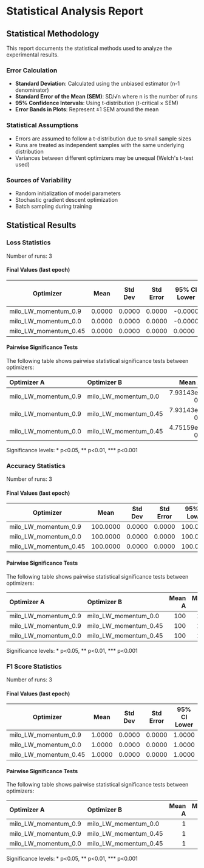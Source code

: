 # Statistical Analysis Report

## Statistical Methodology

This report documents the statistical methods used to analyze the experimental results.

### Error Calculation

- **Standard Deviation**: Calculated using the unbiased estimator (n-1 denominator)
- **Standard Error of the Mean (SEM)**: SD/√n where n is the number of runs
- **95% Confidence Intervals**: Using t-distribution (t-critical × SEM)
- **Error Bands in Plots**: Represent ±1 SEM around the mean

### Statistical Assumptions

- Errors are assumed to follow a t-distribution due to small sample sizes
- Runs are treated as independent samples with the same underlying distribution
- Variances between different optimizers may be unequal (Welch's t-test used)

### Sources of Variability

- Random initialization of model parameters
- Stochastic gradient descent optimization
- Batch sampling during training

## Statistical Results

### Loss Statistics

Number of runs: 3

#### Final Values (last epoch)

| Optimizer | Mean | Std Dev | Std Error | 95% CI Lower | 95% CI Upper |
|-----------|------|---------|-----------|--------------|-------------|
| milo_LW_momentum_0.9 | 0.0000 | 0.0000 | 0.0000 | -0.0000 | 0.0000 |
| milo_LW_momentum_0.0 | 0.0000 | 0.0000 | 0.0000 | -0.0000 | 0.0000 |
| milo_LW_momentum_0.45 | 0.0000 | 0.0000 | 0.0000 | 0.0000 | 0.0000 |

#### Pairwise Significance Tests

The following table shows pairwise statistical significance tests between optimizers:

| Optimizer A         | Optimizer B          |      Mean A |      Mean B | Better               |   p-value | Significant   | Metric     |
|:--------------------|:---------------------|------------:|------------:|:---------------------|----------:|:--------------|:-----------|
| milo_LW_momentum_0.9 | milo_LW_momentum_0.0  | 7.93143e-07 | 4.75159e-07 | milo_LW_momentum_0.0  |  0.303287 |               | final_loss |
| milo_LW_momentum_0.9 | milo_LW_momentum_0.45 | 7.93143e-07 | 2.89682e-07 | milo_LW_momentum_0.45 |  0.131823 |               | final_loss |
| milo_LW_momentum_0.0 | milo_LW_momentum_0.45 | 4.75159e-07 | 2.89682e-07 | milo_LW_momentum_0.45 |  0.400623 |               | final_loss |

Significance levels: * p<0.05, ** p<0.01, *** p<0.001

### Accuracy Statistics

Number of runs: 3

#### Final Values (last epoch)

| Optimizer | Mean | Std Dev | Std Error | 95% CI Lower | 95% CI Upper |
|-----------|------|---------|-----------|--------------|-------------|
| milo_LW_momentum_0.9 | 100.0000 | 0.0000 | 0.0000 | 100.0000 | 100.0000 |
| milo_LW_momentum_0.0 | 100.0000 | 0.0000 | 0.0000 | 100.0000 | 100.0000 |
| milo_LW_momentum_0.45 | 100.0000 | 0.0000 | 0.0000 | 100.0000 | 100.0000 |

#### Pairwise Significance Tests

The following table shows pairwise statistical significance tests between optimizers:

| Optimizer A         | Optimizer B          |   Mean A |   Mean B | Better               |   p-value | Significant   | Metric         |
|:--------------------|:---------------------|---------:|---------:|:---------------------|----------:|:--------------|:---------------|
| milo_LW_momentum_0.9 | milo_LW_momentum_0.0  |      100 |      100 | milo_LW_momentum_0.0  |       nan |               | final_accuracy |
| milo_LW_momentum_0.9 | milo_LW_momentum_0.45 |      100 |      100 | milo_LW_momentum_0.45 |       nan |               | final_accuracy |
| milo_LW_momentum_0.0 | milo_LW_momentum_0.45 |      100 |      100 | milo_LW_momentum_0.45 |       nan |               | final_accuracy |

Significance levels: * p<0.05, ** p<0.01, *** p<0.001

### F1 Score Statistics

Number of runs: 3

#### Final Values (last epoch)

| Optimizer | Mean | Std Dev | Std Error | 95% CI Lower | 95% CI Upper |
|-----------|------|---------|-----------|--------------|-------------|
| milo_LW_momentum_0.9 | 1.0000 | 0.0000 | 0.0000 | 1.0000 | 1.0000 |
| milo_LW_momentum_0.0 | 1.0000 | 0.0000 | 0.0000 | 1.0000 | 1.0000 |
| milo_LW_momentum_0.45 | 1.0000 | 0.0000 | 0.0000 | 1.0000 | 1.0000 |

#### Pairwise Significance Tests

The following table shows pairwise statistical significance tests between optimizers:

| Optimizer A         | Optimizer B          |   Mean A |   Mean B | Better               |   p-value | Significant   | Metric         |
|:--------------------|:---------------------|---------:|---------:|:---------------------|----------:|:--------------|:---------------|
| milo_LW_momentum_0.9 | milo_LW_momentum_0.0  |        1 |        1 | milo_LW_momentum_0.0  |       nan |               | final_f1_score |
| milo_LW_momentum_0.9 | milo_LW_momentum_0.45 |        1 |        1 | milo_LW_momentum_0.45 |       nan |               | final_f1_score |
| milo_LW_momentum_0.0 | milo_LW_momentum_0.45 |        1 |        1 | milo_LW_momentum_0.45 |       nan |               | final_f1_score |

Significance levels: * p<0.05, ** p<0.01, *** p<0.001

